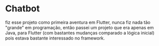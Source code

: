 # Chatbot
fiz esse projeto como primeira aventura em Flutter, nunca fiz nada tão "grande" em programação, então passei um projeto que era apenas em Java, para Flutter (com bastantes mudanças comparado a lógica inicial) pois estava bastante interessado no framework.
